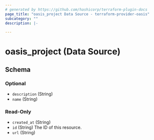 ```yaml
---
# generated by https://github.com/hashicorp/terraform-plugin-docs
page_title: "oasis_project Data Source - terraform-provider-oasis"
subcategory: ""
description: |-
  
---
```


# oasis_project (Data Source)





<!-- schema generated by tfplugindocs -->
## Schema

### Optional

- `description` (String)
- `name` (String)

### Read-Only

- `created_at` (String)
- `id` (String) The ID of this resource.
- `url` (String)


